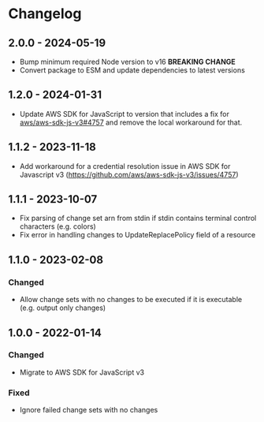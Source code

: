 # Changelog

## 2.0.0 - 2024-05-19

- Bump minimum required Node version to v16 **BREAKING CHANGE**
- Convert package to ESM and update dependencies to latest versions

## 1.2.0 - 2024-01-31

- Update AWS SDK for JavaScript to version that includes a fix for [aws/aws-sdk-js-v3#4757](https://github.com/aws/aws-sdk-js-v3/issues/4757) and remove the local workaround for that.

## 1.1.2 - 2023-11-18

- Add workaround for a credential resolution issue in AWS SDK for Javascript v3 (https://github.com/aws/aws-sdk-js-v3/issues/4757)

## 1.1.1 - 2023-10-07

- Fix parsing of change set arn from stdin if stdin contains terminal control characters (e.g. colors)
- Fix error in handling changes to UpdateReplacePolicy field of a resource

## 1.1.0 - 2023-02-08

### Changed

- Allow change sets with no changes to be executed if it is executable (e.g. output only changes)

## 1.0.0 - 2022-01-14

### Changed

- Migrate to AWS SDK for JavaScript v3

### Fixed

- Ignore failed change sets with no changes
